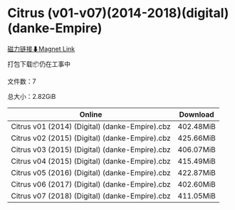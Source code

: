 # Citrus (v01-v07)(2014-2018)(digital)(danke-Empire)

[磁力链接⬇Magnet Link](magnet:?xt=urn:btih:34affc352a861f5552f6240248a60a2c7b65135d&dn=Citrus%20%28v01-v07%29%282014-2018%29%28digital%29%28danke-Empire%29)

打包下载📦仍在工事中

文件数：7

总大小：2.82GiB

Online | Download
--- | ---
Citrus v01 (2014) (Digital) (danke-Empire).cbz | 402.48MiB
Citrus v02 (2015) (Digital) (danke-Empire).cbz | 425.66MiB
Citrus v03 (2015) (Digital) (danke-Empire).cbz | 406.07MiB
Citrus v04 (2015) (Digital) (danke-Empire).cbz | 415.49MiB
Citrus v05 (2016) (Digital) (danke-Empire).cbz | 422.87MiB
Citrus v06 (2017) (Digital) (danke-Empire).cbz | 402.60MiB
Citrus v07 (2018) (Digital) (danke-Empire).cbz | 411.05MiB